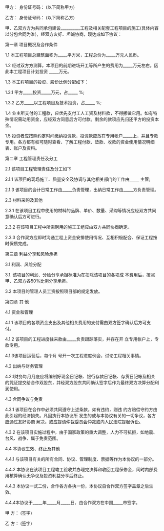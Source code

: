 
 


甲方： 身份证号码： (以下简称甲方)


乙方： 身份证号码： (以下简称乙方)


甲、乙双方方为共同承包建设__________工程及相关配套工程项目的施工(具体内容以分包合同为准)，经双方友好、坦诚协商，现达成如下协议：


第一章 项目概况及合作条件


1.1 本工程项目总建筑面积为_____平方米，工程总价为_____万元人民币。


1.2 经过双方方测算，本项目的前期进场开工等所产生的费用为_____万元左右，因此本工程项目计划投资 _____万元。


1.3 本工程项目的投资、股份比例分配如下：


1.3.1 甲方_____投资_____万元，占_____ %;


1.3.2 乙方_____以工程项目及技术投资，占_____ %;


1.4 业主所支付的工程款，应优先支付工人工资及材料款，不得挪做它用。如有特殊情况需动用资金，应经双方同意后方可付款。剩余的款项应先归还甲方的投资本金。


1.5 投资者应按照约定时间缴纳投资款，投资款应放在专用帐户_____上，并且专款专用。各方都有权可随时查看、了解工程付款、垫款、收款的资金使用情况明细表、账户及资料。


第二章 工程管理责任及分工


2.1 该项目工程管理责任及分工如下


2.1.1 该项目的现场施工、质量安全及协调与其他相关部门的工作由_____ 主管;


2.1.3 该项目的会计日常工作由_____负责管理，出纳日常工作由_____方负责管理。


2.3 材料采购及其他


2.3.1 在该项目工程中使用的材料的品牌、单价、数量、采购等情况应经双方共同意确认后方可进行。


2.3.2 在该项目工程中所需聘用的施工工组应由双方共同协商确定。


2.3.3 合作双方应即时沟通工程上资金安排使用情况、互相积极配合、保证工程按时保质完成。


第三章 利益分享和风险承担


3.1 利润、风险分配


3.1. 该项目的利润、分险分享承担标准为在扣除该项目的各项成 本费用后，按照甲、乙双方各50%比例分享承担。


3.2 本项目的管理人员工资按照项目部的规定发放。


第四章 其 他


4.1 资金和管理


4.1.1 该项目的各项资金支出及其他相关费用的支付需由双方签字确认后方可支付。


4.1.2 该项目的工程进度往来款由_____负责跟踪落实，并存在开 立专用帐户上，专款专用。


4.1.3该项目运营后，每个月 号开一次工程进度例会，讨论工程相关事情。


4.2 出纳与财务管理


4.2.1财务每月月底应将编制好现金日记帐、银行存款日记帐、存货日记帐及相关的凭证提交给合作双股东，并经双方股东共同确认签字后作为最终双方决算分配利润使用。


4.3 合同争议与免责


4.3.1 该项目在合作中必须共同遵守上述条款，如有违约，则违 约方赔偿守约方由此引起的经济损失。凡因执行本协议所 发生的或与本协议有关的一切争议，各方应通过友好协商 解决，或应提请仲裁委员会仲裁或向人民法院提起诉讼。


4.3.2 在该项目实施过程中，由于国家政策的重大调整，人力不可抗拒，如地震、台风、战争、属于免责范围。


4.4 本协议生效、终止及其他


4.4.1 与该项目有关的所有合同、协议、管理制度、票据等作为本协议的一部分。


4.4.2 本协议在该项目工程竣工验收并办理完决算和收回工程保修金，同时内部费用核算确认无争议及投资利益分享后终止。


4.4.3 本协议一式二份，合作各方各执一份，本协议自合作双方签字盖章之后生效。


4.4.4本协议于_____年_____月_____日，由合作双方在中国_____市签字。


甲 方： (签字)


乙 方： (签字)
 


 

 
 
 
 
 
  


  
 

  


  


  
 
 
 
 


